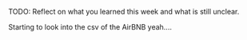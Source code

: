 TODO: Reflect on what you learned this week and what is still unclear.

Starting to look into the csv of the AirBNB yeah....